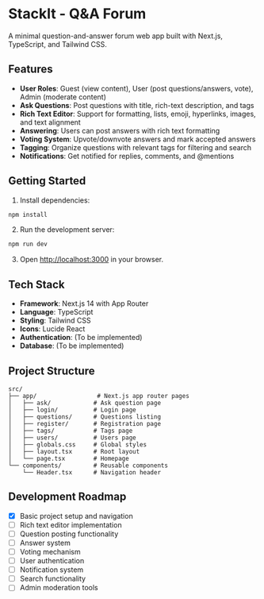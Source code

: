 # StackIt - Q&A Forum

A minimal question-and-answer forum web app built with Next.js, TypeScript, and Tailwind CSS.

## Features

- **User Roles**: Guest (view content), User (post questions/answers, vote), Admin (moderate content)
- **Ask Questions**: Post questions with title, rich-text description, and tags
- **Rich Text Editor**: Support for formatting, lists, emoji, hyperlinks, images, and text alignment
- **Answering**: Users can post answers with rich text formatting
- **Voting System**: Upvote/downvote answers and mark accepted answers
- **Tagging**: Organize questions with relevant tags for filtering and search
- **Notifications**: Get notified for replies, comments, and @mentions

## Getting Started

1. Install dependencies:
```bash
npm install
```

2. Run the development server:
```bash
npm run dev
```

3. Open [http://localhost:3000](http://localhost:3000) in your browser.

## Tech Stack

- **Framework**: Next.js 14 with App Router
- **Language**: TypeScript
- **Styling**: Tailwind CSS
- **Icons**: Lucide React
- **Authentication**: (To be implemented)
- **Database**: (To be implemented)

## Project Structure

```
src/
├── app/                 # Next.js app router pages
│   ├── ask/            # Ask question page
│   ├── login/          # Login page
│   ├── questions/      # Questions listing
│   ├── register/       # Registration page
│   ├── tags/           # Tags page
│   ├── users/          # Users page
│   ├── globals.css     # Global styles
│   ├── layout.tsx      # Root layout
│   └── page.tsx        # Homepage
└── components/         # Reusable components
    └── Header.tsx      # Navigation header
```

## Development Roadmap

- [x] Basic project setup and navigation
- [ ] Rich text editor implementation
- [ ] Question posting functionality
- [ ] Answer system
- [ ] Voting mechanism
- [ ] User authentication
- [ ] Notification system
- [ ] Search functionality
- [ ] Admin moderation tools